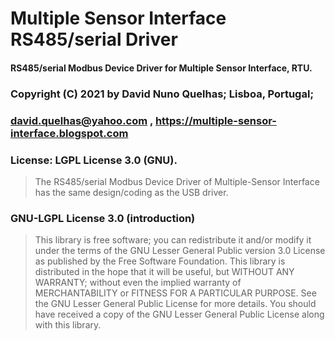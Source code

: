 
#   Multiple Sensor Interface RS485/serial Driver

####  RS485/serial Modbus Device Driver for Multiple Sensor Interface, RTU. 
###   Copyright (C) 2021 by David Nuno Quelhas; Lisboa, Portugal;
###   david.quelhas@yahoo.com ,  https://multiple-sensor-interface.blogspot.com 
###   License: LGPL License 3.0 (GNU).  
>   The RS485/serial Modbus Device Driver of Multiple-Sensor Interface has the same design/coding as the USB driver.    

###  GNU-LGPL License 3.0 (introduction)                                                                                
>   This library is free software; you can redistribute it and/or modify it under the terms of the
>   GNU Lesser General Public version 3.0 License as published by the Free Software Foundation.
>   This library is distributed in the hope that it will be useful, but WITHOUT ANY WARRANTY;
>   without even the implied warranty of MERCHANTABILITY or FITNESS FOR A PARTICULAR PURPOSE.
>   See the GNU Lesser General Public License for more details.
>   You should have received a copy of the GNU Lesser General Public License along with this library.
 
